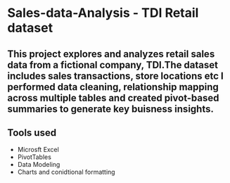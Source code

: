 # Sales-data-Analysis - TDI Retail dataset
## This project explores and analyzes retail sales data from a fictional company, TDI.The dataset includes sales transactions, store locations etc I performed data cleaning, relationship mapping across multiple tables and created pivot-based summaries to generate key buisness insights.

## Tools used
- Microsft Excel
- PivotTables
- Data Modeling
- Charts and conidtional formatting
